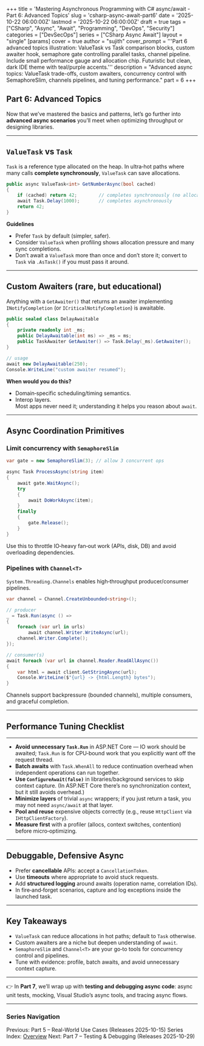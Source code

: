 +++
title = 'Mastering Asynchronous Programming with C# async/await - Part 6: Advanced Topics'
slug = 'csharp-async-await-part6'
date = '2025-10-22 06:00:00Z'
lastmod = '2025-10-22 06:00:00Z'
draft = true
tags = ["CSharp", "Async", "Await", "Programming", "DevOps", "Security"]
categories = ["DevSecOps"]
series = ["CSharp Async Await"]
layout = "single"
[params]
    cover = true
    author = "sujith"
    cover_prompt = '''Part 6 advanced topics illustration: ValueTask vs Task comparison blocks, custom awaiter hook, semaphore gate controlling parallel tasks, channel pipeline.
Include small performance gauge and allocation chip. Futuristic but clean, dark IDE theme with teal/purple accents.'''
description = "Advanced async topics: ValueTask trade-offs, custom awaiters, concurrency control with SemaphoreSlim, channels pipelines, and tuning performance."
part = 6
+++

## Part 6: Advanced Topics

Now that we’ve mastered the basics and patterns, let’s go further into **advanced async scenarios** you’ll meet when optimizing throughput or designing libraries.

---

## `ValueTask` vs `Task`

`Task` is a reference type allocated on the heap. In ultra‑hot paths where many calls **complete synchronously**, `ValueTask` can save allocations.

```csharp
public async ValueTask<int> GetNumberAsync(bool cached)
{
    if (cached) return 42;        // completes synchronously (no allocation)
    await Task.Delay(1000);       // completes asynchronously
    return 42;
}
```

**Guidelines**  

- Prefer `Task` by default (simpler, safer).  
- Consider `ValueTask` when profiling shows allocation pressure and many sync completions.  
- Don’t await a `ValueTask` more than once and don’t store it; convert to `Task` via `.AsTask()` if you must pass it around.

---

## Custom Awaiters (rare, but educational)

Anything with a `GetAwaiter()` that returns an awaiter implementing `INotifyCompletion` (or `ICriticalNotifyCompletion`) is awaitable.

```csharp
public sealed class DelayAwaitable
{
    private readonly int _ms;
    public DelayAwaitable(int ms) => _ms = ms;
    public TaskAwaiter GetAwaiter() => Task.Delay(_ms).GetAwaiter();
}

// usage
await new DelayAwaitable(250);
Console.WriteLine("custom awaiter resumed");
```

**When would you do this?**  

- Domain‑specific scheduling/timing semantics.  
- Interop layers.  
Most apps never need it; understanding it helps you reason about `await`.

---

## Async Coordination Primitives

### Limit concurrency with `SemaphoreSlim`

```csharp
var gate = new SemaphoreSlim(3); // allow 3 concurrent ops

async Task ProcessAsync(string item)
{
    await gate.WaitAsync();
    try
    {
        await DoWorkAsync(item);
    }
    finally
    {
        gate.Release();
    }
}
```

Use this to throttle IO‑heavy fan‑out work (APIs, disk, DB) and avoid overloading dependencies.

### Pipelines with `Channel<T>`

`System.Threading.Channels` enables high‑throughput producer/consumer pipelines.

```csharp
var channel = Channel.CreateUnbounded<string>();

// producer
_ = Task.Run(async () =>
{
    foreach (var url in urls)
        await channel.Writer.WriteAsync(url);
    channel.Writer.Complete();
});

// consumer(s)
await foreach (var url in channel.Reader.ReadAllAsync())
{
    var html = await client.GetStringAsync(url);
    Console.WriteLine($"{url} -> {html.Length} bytes");
}
```

Channels support backpressure (bounded channels), multiple consumers, and graceful completion.

---

## Performance Tuning Checklist

---

- **Avoid unnecessary `Task.Run`** in ASP.NET Core — IO work should be awaited; `Task.Run` is for CPU‑bound work that you explicitly want off the request thread.  
- **Batch awaits** with `Task.WhenAll` to reduce continuation overhead when independent operations can run together.  
- **Use `ConfigureAwait(false)`** in libraries/background services to skip context capture. (In ASP.NET Core there’s no synchronization context, but it still avoids overhead.)  
- **Minimize layers** of trivial `async` wrappers; if you just return a task, you may not need `async/await` at that layer.  
- **Pool and reuse** expensive objects correctly (e.g., reuse `HttpClient` via `IHttpClientFactory`).  
- **Measure first** with a profiler (allocs, context switches, contention) before micro‑optimizing.

---

## Debuggable, Defensive Async

- Prefer **cancellable** APIs: accept a `CancellationToken`.  
- Use **timeouts** where appropriate to avoid stuck requests.  
- Add **structured logging** around awaits (operation name, correlation IDs).  
- In fire‑and‑forget scenarios, capture and log exceptions inside the launched task.

---

## Key Takeaways

- `ValueTask` can reduce allocations in hot paths; default to `Task` otherwise.  
- Custom awaiters are a niche but deepen understanding of `await`.  
- `SemaphoreSlim` and `Channel<T>` are your go‑to tools for concurrency control and pipelines.  
- Tune with evidence: profile, batch awaits, and avoid unnecessary context capture.

---

👉 In **Part 7**, we’ll wrap up with **testing and debugging async code**: async unit tests, mocking, Visual Studio’s async tools, and tracing async flows.

---

### Series Navigation

Previous: Part 5 – Real-World Use Cases (Releases 2025-10-15)
Series Index: [Overview](/posts/2025/09/csharp-async-await/)
Next: Part 7 – Testing & Debugging (Releases 2025-10-29)